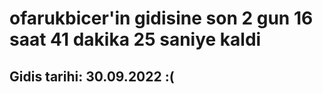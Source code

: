 # ofarukbicer'in gidisine son 2 gun 16 saat 41 dakika 25 saniye kaldi

## Gidis tarihi: 30.09.2022 :(